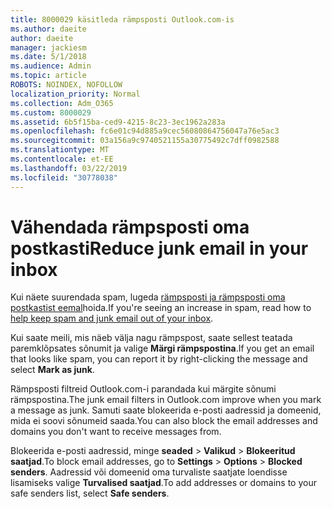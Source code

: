 ```yaml
---
title: 8000029 käsitleda rämpsposti Outlook.com-is
ms.author: daeite
author: daeite
manager: jackiesm
ms.date: 5/1/2018
ms.audience: Admin
ms.topic: article
ROBOTS: NOINDEX, NOFOLLOW
localization_priority: Normal
ms.collection: Adm_O365
ms.custom: 8000029
ms.assetid: 6b5f15ba-ced9-4215-8c23-3ec1962a283a
ms.openlocfilehash: fc6e01c94d885a9cec56080864756047a76e5ac3
ms.sourcegitcommit: 03a156a9c9740521155a30775492c7dff0982588
ms.translationtype: MT
ms.contentlocale: et-EE
ms.lasthandoff: 03/22/2019
ms.locfileid: "30778038"
---
```

# <a name="reduce-junk-email-in-your-inbox"></a><span data-ttu-id="1cb90-102">Vähendada rämpsposti oma postkasti</span><span class="sxs-lookup"><span data-stu-id="1cb90-102">Reduce junk email in your inbox</span></span>

<span data-ttu-id="1cb90-103">Kui näete suurendada spam, lugeda [rämpsposti ja rämpsposti oma postkastist eemal](https://go.microsoft.com/fwlink/p/?linkid=873140)hoida.</span><span class="sxs-lookup"><span data-stu-id="1cb90-103">If you're seeing an increase in spam, read how to [help keep spam and junk email out of your inbox](https://go.microsoft.com/fwlink/p/?linkid=873140).</span></span>
  
<span data-ttu-id="1cb90-104">Kui saate meili, mis näeb välja nagu rämpspost, saate sellest teatada paremklõpsates sõnumit ja valige **Märgi rämpspostina**.</span><span class="sxs-lookup"><span data-stu-id="1cb90-104">If you get an email that looks like spam, you can report it by right-clicking the message and select **Mark as junk**.</span></span> 
  
<span data-ttu-id="1cb90-105">Rämpsposti filtreid Outlook.com-i parandada kui märgite sõnumi rämpspostina.</span><span class="sxs-lookup"><span data-stu-id="1cb90-105">The junk email filters in Outlook.com improve when you mark a message as junk.</span></span> <span data-ttu-id="1cb90-106">Samuti saate blokeerida e-posti aadressid ja domeenid, mida ei soovi sõnumeid saada.</span><span class="sxs-lookup"><span data-stu-id="1cb90-106">You can also block the email addresses and domains you don't want to receive messages from.</span></span>
  
<span data-ttu-id="1cb90-107">Blokeerida e-posti aadressid, minge **seaded** \> **Valikud** \> **Blokeeritud saatjad**.</span><span class="sxs-lookup"><span data-stu-id="1cb90-107">To block email addresses, go to **Settings** \> **Options** \> **Blocked senders**.</span></span> <span data-ttu-id="1cb90-108">Aadressid või domeenid oma turvaliste saatjate loendisse lisamiseks valige **Turvalised saatjad**.</span><span class="sxs-lookup"><span data-stu-id="1cb90-108">To add addresses or domains to your safe senders list, select **Safe senders**.</span></span> 
  


